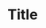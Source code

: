 # Title
<!DOCTYPE html>
<html lang="en">
<head>
    <meta charset="UTF-8">
    <meta name="viewport" content="width=device-width, initial-scale=1.0">
    <meta http-equiv="X-UA-Compatible" content="ie=edge">
    <title>NBA 2k24</title>
    <link rel="stylesheet" href="https://stackpath.bootstrapcdn.com/bootstrap/4.3.1/css/bootstrap.min.css" integrity="sha384-ggOyR0iXCbMQv3Xipma34MD+dH/1fQ784/j6cY/iJTQUOhcWr7x9JvoRxT2MZw1T" crossorigin="anonymous">
    <link rel="stylesheet" href="css/style.css">
    <link rel="stylesheet" href="css/nba.css">
    <link rel="stylesheet" href="css/nba2k24.css">
    <link rel="stylesheet" href="css/nba2k24_2.css">
    <link rel="stylesheet" href="css/nba2k24_3.css">
    <link rel="stylesheet" href="css/nba2k24_4.css">
    <link rel="stylesheet" href="css/nba2k24_5.css">
    <link rel="stylesheet" href="css/nba2k24_6.css">
    <link rel="stylesheet" href="css/nba2k24_7.css">
    <link rel="stylesheet" href="css/nba2k24_8.css">
    <link rel="stylesheet" href="css/nba2k24_9.css">
    <link rel="stylesheet" href="css/nba2k24_10.css">
    <link rel="stylesheet" href="css/nba2k24_11.css">
    <link rel="stylesheet" href="css/nba2k24_12.css">
    <link rel="stylesheet" href="css/nba2k24_13.css">
    <link rel="stylesheet" href="css/nba2k24_14.css">
    <link rel="stylesheet" href="css/nba2k24_15.css">
    <link rel="stylesheet" href="css/nba2k24_16.css">
    <link rel="stylesheet" href="css/nba2k24_17.css">
    <link rel="stylesheet" href="css/nba2k24_18.css">
    <link rel="stylesheet" href="css/nba2k24_19.css">
    <link rel="stylesheet" href="css/nba2k24_20.css">
    <link rel="stylesheet" href="css/nba2k24_21.css">
    <link rel="stylesheet" href="css/nba2k24_22.css">
    <link rel="stylesheet" href="css/nba2k24_23.css">
    <link rel="stylesheet" href="
